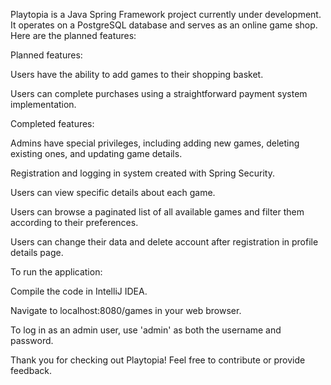 Playtopia is a Java Spring Framework project currently under development. It operates on a PostgreSQL database and serves as an online game shop. Here are the planned features:

Planned features:

Users have the ability to add games to their shopping basket.

Users can complete purchases using a straightforward payment system implementation.


Completed features:

Admins have special privileges, including adding new games, deleting existing ones, and updating game details. 

Registration and logging in system created with Spring Security.  

Users can view specific details about each game.   

Users can browse a paginated list of all available games and filter them according to their preferences.   

Users can change their data and delete account after registration in profile details page.

To run the application:

Compile the code in IntelliJ IDEA.

Navigate to localhost:8080/games in your web browser.

To log in as an admin user, use 'admin' as both the username and password.

Thank you for checking out Playtopia! Feel free to contribute or provide feedback.
